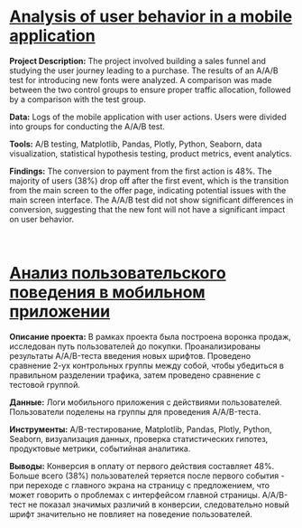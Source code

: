# [Analysis of user behavior in a mobile application](https://github.com/GolovatyDmitry/Projects/blob/main/user_behavior_in_the_app/sales_funel_and_aab_test_for_app_eng.ipynb)
**Project Description:** The project involved building a sales funnel and studying the user journey leading to a purchase. The results of an A/A/B test for introducing new fonts were analyzed. A comparison was made between the two control groups to ensure proper traffic allocation, followed by a comparison with the test group.

**Data:** Logs of the mobile application with user actions. Users were divided into groups for conducting the A/A/B test.

**Tools:** A/B testing, Matplotlib, Pandas, Plotly, Python, Seaborn, data visualization, statistical hypothesis testing, product metrics, event analytics.

**Findings:** The conversion to payment from the first action is 48%. The majority of users (38%) drop off after the first event, which is the transition from the main screen to the offer page, indicating potential issues with the main screen interface. The A/A/B test did not show significant differences in conversion, suggesting that the new font will not have a significant impact on user behavior.

<br>

# [Анализ пользовательского поведения в мобильном приложении](https://github.com/GolovatyDmitry/Projects/blob/main/user_behavior_in_the_app/sales_funel_and_aab_test_for_app_ru.ipynb)

**Описание проекта:** В рамках проекта была построена воронка продаж, исследован путь пользователей до  покупки. Проанализированы результаты A/A/B-теста введения новых шрифтов. Проведено сравнение 2-ух контрольных группы между собой, чтобы убедиться в правильном разделении трафика, затем проведено сравнение с тестовой группой.

**Данные:** Логи мобильного приложения с действиями пользователей. Пользователи поделены на группы для проведения A/A/B-теста.

**Инструменты:** A/B-тестирование, Matplotlib, Pandas, Plotly, Python, Seaborn, визуализация данных, проверка статистических гипотез, продуктовые метрики, событийная аналитика.

**Выводы:** Конверсия в оплату от первого действия составляет 48%. Больше всего (38%) пользователей теряется после первого события - при переходе с главного экрана на страницу с предложением, что может говорить о проблемах с интерфейсом главной страницы. A/A/B-тест не показал значимых различий в конверсии, следовательно новый шрифт значительно не повлияет на поведение пользователей.
